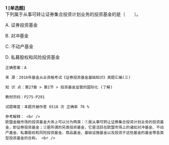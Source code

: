 **1 [单选题]**  <br />
下列属于从事可转让证券集合投资计划业务的投资基金的是（　　）。 

A. 证券投资基金

B. 对冲基金

C. 不动产基金

D. 私募股权和风险投资基金 

```
正确答案：A

来 源：2016年基金从业资格考试《证券投资基金基础知识》真题汇编(三)

知 识 点：第27章 > 第1节 > 投资基金监管的国际化 (了解)

教材页码：P275-P291

试题难度：本题共被作答 6518 次 正确率 76 %

参考解释： <br />
欧盟金融市场的投资基金大体上可以分为两类：①是从事可转让证券集合投资计划业务的投资基金，即证券投资基金；②是所谓的另类投资基金，它是活跃在欧盟市场上的诸如对冲基金、不动产基金、私募股权和风险投资基金、商品基金、基础设施基金以及投资于这些基金的基金等各类型投资基金的合称。 <br />

```

